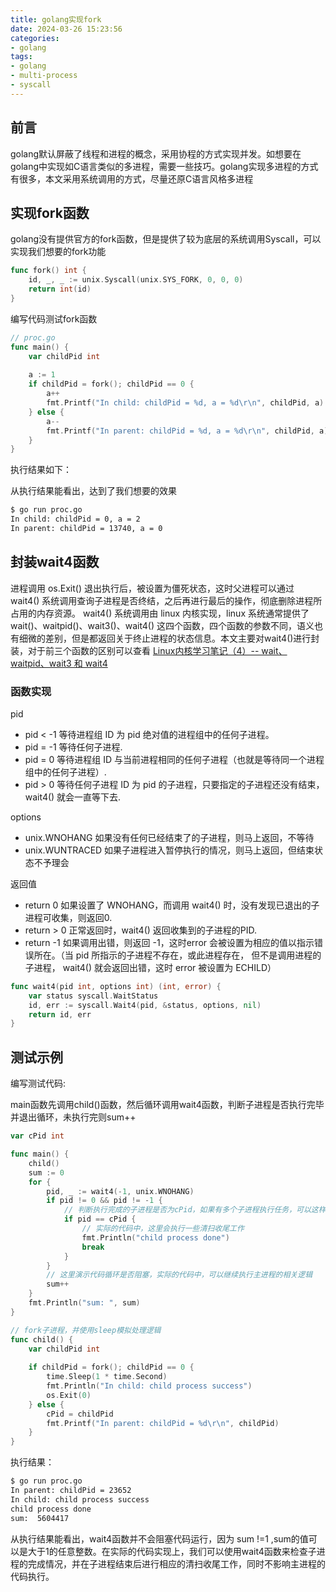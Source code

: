```yaml
---
title: golang实现fork
date: 2024-03-26 15:23:56
categories:
- golang
tags:
- golang
- multi-process
- syscall
---
```


## 前言

golang默认屏蔽了线程和进程的概念，采用协程的方式实现并发。如想要在golang中实现如C语言类似的多进程，需要一些技巧。golang实现多进程的方式有很多，本文采用系统调用的方式，尽量还原C语言风格多进程

## 实现fork函数

golang没有提供官方的fork函数，但是提供了较为底层的系统调用Syscall，可以实现我们想要的fork功能

~~~go
func fork() int {
    id, _, _ := unix.Syscall(unix.SYS_FORK, 0, 0, 0)
    return int(id)
}
~~~

编写代码测试fork函数

~~~go
// proc.go
func main() {
    var childPid int
    
    a := 1
    if childPid = fork(); childPid == 0 {
        a++
        fmt.Printf("In child: childPid = %d, a = %d\r\n", childPid, a)
    } else {
        a--
        fmt.Printf("In parent: childPid = %d, a = %d\r\n", childPid, a)
    }
}
~~~

执行结果如下：

从执行结果能看出，达到了我们想要的效果

~~~bash
$ go run proc.go
In child: childPid = 0, a = 2
In parent: childPid = 13740, a = 0
~~~

## 封装wait4函数

进程调用 os.Exit() 退出执行后，被设置为僵死状态，这时父进程可以通过 wait4() 系统调用查询子进程是否终结，之后再进行最后的操作，彻底删除进程所占用的内存资源。 wait4() 系统调用由 linux 内核实现，linux 系统通常提供了 wait()、waitpid()、wait3()、wait4() 这四个函数，四个函数的参数不同，语义也有细微的差别，但是都返回关于终止进程的状态信息。本文主要对wait4()进行封装，对于前三个函数的区别可以查看 [Linux内核学习笔记（4）-- wait、waitpid、wait3 和 wait4](https://www.cnblogs.com/tongye/p/9558320.html)

### 函数实现

pid

- pid < -1 等待进程组 ID 为 pid 绝对值的进程组中的任何子进程。
- pid = -1 等待任何子进程. 
- pid = 0 等待进程组 ID 与当前进程相同的任何子进程（也就是等待同一个进程组中的任何子进程）.
- pid > 0 等待任何子进程 ID 为 pid 的子进程，只要指定的子进程还没有结束，wait4() 就会一直等下去.

options 

- unix.WNOHANG 如果没有任何已经结束了的子进程，则马上返回，不等待
- unix.WUNTRACED 如果子进程进入暂停执行的情况，则马上返回，但结束状态不予理会

返回值

- return 0 如果设置了 WNOHANG，而调用 wait4() 时，没有发现已退出的子进程可收集，则返回0.
- return > 0 正常返回时，wait4() 返回收集到的子进程的PID.
- return -1 如果调用出错，则返回 -1，这时error 会被设置为相应的值以指示错误所在。（当 pid 所指示的子进程不存在，或此进程存在， 但不是调用进程的子进程， wait4() 就会返回出错，这时 error 被设置为 ECHILD）

~~~go
func wait4(pid int, options int) (int, error) {
    var status syscall.WaitStatus
    id, err := syscall.Wait4(pid, &status, options, nil)
    return id, err
}
~~~

## 测试示例

编写测试代码:

main函数先调用child()函数，然后循环调用wait4函数，判断子进程是否执行完毕并退出循环，未执行完则sum++

~~~go
var cPid int

func main() {
    child()
    sum := 0
    for {
        pid, _ := wait4(-1, unix.WNOHANG)
        if pid != 0 && pid != -1 {
            // 判断执行完成的子进程是否为cPid，如果有多个子进程执行任务，可以这样判断
            if pid == cPid {
                // 实际的代码中，这里会执行一些清扫收尾工作
                fmt.Println("child process done")
                break
            }
        }
        // 这里演示代码循环是否阻塞，实际的代码中，可以继续执行主进程的相关逻辑
        sum++
    }
    fmt.Println("sum: ", sum)
}

// fork子进程，并使用sleep模拟处理逻辑
func child() {
    var childPid int
    
    if childPid = fork(); childPid == 0 {
        time.Sleep(1 * time.Second)
        fmt.Println("In child: child process success")
        os.Exit(0)
    } else {
        cPid = childPid
        fmt.Printf("In parent: childPid = %d\r\n", childPid)
    }
}
~~~

执行结果：

~~~bash
$ go run proc.go
In parent: childPid = 23652
In child: child process success
child process done
sum:  5604417
~~~

从执行结果能看出，wait4函数并不会阻塞代码运行，因为 sum !=1 ,sum的值可以是大于1的任意整数。在实际的代码实现上，我们可以使用wait4函数来检查子进程的完成情况，并在子进程结束后进行相应的清扫收尾工作，同时不影响主进程的代码执行。
